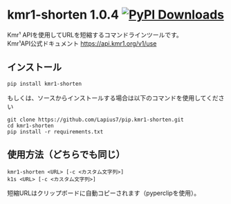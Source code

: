 # kmr1-shorten 1.0.4 [![PyPI Downloads](https://static.pepy.tech/badge/kmr1-shorten)](https://pepy.tech/projects/kmr1-shorten)

Kmr¹ APIを使用してURLを短縮するコマンドラインツールです。  
Kmr¹API公式ドキュメント https://api.kmr1.org/v1/use  

## インストール
```bash
pip install kmr1-shorten
```
もしくは、ソースからインストールする場合は以下のコマンドを使用してください
```
git clone https://github.com/Lapius7/pip.kmr1-shorten.git
cd kmr1-shorten
pip install -r requirements.txt
```

## 使用方法（どちらでも同じ）
```
kmr1-shorten <URL> [-c <カスタム文字列>]
k1s <URL> [-c <カスタム文字列>]
```

短縮URLはクリップボードに自動コピーされます（pyperclipを使用）。